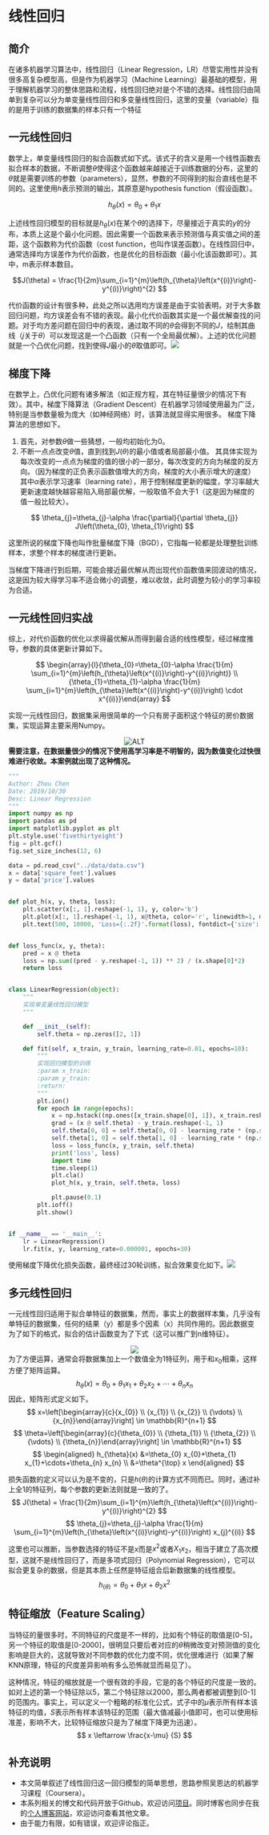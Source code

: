 # 线性回归


## 简介
在诸多机器学习算法中，线性回归（Linear Regression，LR）尽管实用性并没有很多高复杂模型高，但是作为机器学习（Machine Learning）最基础的模型，用于理解机器学习的整体思路和流程，线性回归绝对是个不错的选择。线性回归由简单到复杂可以分为单变量线性回归和多变量线性回归，这里的变量（variable）指的是用于训练的数据集的样本只有一个特征


## 一元线性回归
数学上，单变量线性回归的拟合函数式如下式。该式子的含义是用一个线性函数去拟合样本的数据，不断调整$\theta$使得这个函数越来越接近于训练数据的分布，这里的$\theta$就是需要训练的参数（parameters），显然，参数的不同得到的拟合直线也是不同的。这里使用$h$表示预测的输出，其原意是hypothesis function（假设函数）。

$$h_{\theta}(x)=\theta_{0}+\theta_{1} x$$ 

上述线性回归模型的目标就是$h_{\theta}(x)$在某个$\theta$的选择下，尽量接近于真实的$y$的分布，本质上这是个最小化问题。因此需要一个函数来表示预测值与真实值之间的差距，这个函数称为代价函数（cost function，也叫作误差函数）。在线性回归中，通常选择均方误差作为代价函数，也是优化的目标函数（最小化该函数即可）。其中，m表示样本数目。

$$J(\theta) = \frac{1}{2m}\sum_{i=1}^{m}\left(h_{\theta}\left(x^{(i)}\right)-y^{(i)}\right)^{2}
$$

代价函数的设计有很多种，此处之所以选用均方误差是由于实验表明，对于大多数回归问题，均方误差会有不错的表现。最小化代价函数其实是一个最优解查找的问题。对于均方差问题在回归中的表现，通过取不同的$\theta$会得到不同的$J$，绘制其曲线（$j$关于$\theta$）可以发现这是一个凸函数（只有一个全局最优解）。上述的优化问题就是一个凸优化问题，找到使得$J$最小的$\theta$取值即可。![](./assets/cost_function.png)


## 梯度下降
在数学上，凸优化问题有诸多解法（如正规方程，其在特征量很少的情况下有效）。其中，梯度下降算法（Gradient Descent）在机器学习领域使用最为广泛，特别是当参数量极为庞大（如神经网络）时，该算法就显得实用很多。
梯度下降算法的思想如下。
  1. 首先，对参数$\theta$做一些猜想，一般均初始化为0。
  2. 不断一点点改变$\theta$值，直到找到$J(\theta)$的最小值或者局部最小值。
其具体实现为每次改变的一点点为梯度的值的很小的一部分，每次改变的方向为梯度的反方向。（因为梯度的正负表示函数值增大的方向，梯度的大小表示增大的速度）其中$\alpha$表示学习速率（learning rate），用于控制梯度更新的幅度，学习率越大更新速度越快越容易陷入局部最优解，一般取值不会大于1（这是因为梯度的值一般比较大）。

$$
\theta_{j}=\theta_{j}-\alpha \frac{\partial}{\partial \theta_{j}} J\left(\theta_{0}, \theta_{1}\right)
$$

这里所说的梯度下降也叫作批量梯度下降（BGD），它指每一轮都是处理整批训练样本，求整个样本的梯度进行更新。

当梯度下降进行到后期，可能会接近最优解从而出现代价函数值来回波动的情况，这是因为较大得学习率不适合微小的调整，难以收敛，此时调整为较小的学习率较为合适。


## 一元线性回归实战
综上，对代价函数的优化以求得最优解从而得到最合适的线性模型，经过梯度推导，参数的具体更新计算如下。

$$
\begin{array}{l}{\theta_{0}=\theta_{0}-\alpha \frac{1}{m} \sum_{i=1}^{m}\left(h_{\theta}\left(x^{(i)}\right)-y^{(i)}\right)} \\ {\theta_{1}=\theta_{1}-\alpha \frac{1}{m} \sum_{i=1}^{m}\left(h_{\theta}\left(x^{(i)}\right)-y^{(i)}\right) \cdot x^{(i)}}\end{array}
$$

实现一元线性回归，数据集采用很简单的一个只有房子面积这个特征的房价数据集，实现运算主要采用Numpy。<div align="center">![ALT](./assets/data.png)</div>
**需要注意，在数据量很少的情况下使用高学习率是不明智的，因为数值变化过快很难进行收敛。本案例就出现了这种情况。**
```python
"""
Author: Zhou Chen
Date: 2019/10/30
Desc: Linear Regression
"""
import numpy as np
import pandas as pd
import matplotlib.pyplot as plt
plt.style.use('fivethirtyeight')
fig = plt.gcf()
fig.set_size_inches(12, 6)

data = pd.read_csv("../data/data.csv")
x = data['square_feet'].values
y = data['price'].values


def plot_h(x, y, theta, loss):
    plt.scatter(x[:, 1].reshape(-1, 1), y, color='b')
    plt.plot(x[:, 1].reshape(-1, 1), x@theta, color='r', linewidth=1, marker='o')
    plt.text(500, 10000, 'Loss={:.2f}'.format(loss), fontdict={'size': 15, 'color': 'red'})


def loss_func(x, y, theta):
    pred = x @ theta
    loss = np.sum((pred - y.reshape(-1, 1)) ** 2) / (x.shape[0]*2)
    return loss


class LinearRegression(object):
    """
    实现单变量线性回归模型
    """

    def __init__(self):
        self.theta = np.zeros([2, 1])

    def fit(self, x_train, y_train, learning_rate=0.01, epochs=10):
        """
        实现回归模型的训练
        :param x_train:
        :param y_train:
        :return:
        """
        plt.ion()
        for epoch in range(epochs):
            x = np.hstack((np.ones([x_train.shape[0], 1]), x_train.reshape(-1, 1)))
            grad = (x @ self.theta) - y_train.reshape(-1, 1)
            self.theta[0, 0] = self.theta[0, 0] - learning_rate * (np.sum(grad) / x.shape[0])
            self.theta[1, 0] = self.theta[1, 0] - learning_rate * (np.sum((grad * x[:, 1].reshape(-1, 1))) / x.shape[0])
            loss = loss_func(x, y_train, self.theta)
            print('loss', loss)
            import time
            time.sleep(1)
            plt.cla()
            plot_h(x, y_train, self.theta, loss)

            plt.pause(0.1)
        plt.ioff()
        plt.show()


if __name__ == '__main__':
    lr = LinearRegression()
    lr.fit(x, y, learning_rate=0.000001, epochs=30)
```
使用梯度下降优化损失函数，最终经过30轮训练，拟合效果变化如下。![](./assets/rst.gif)


## 多元线性回归
一元线性回归适用于拟合单特征的数据集，然而，事实上的数据样本集，几乎没有单特征的数据集，任何的结果（y）都是多个因素（x）共同作用的。因此数据变为了如下的格式，拟合的估计函数变为了下式（这可以推广到n维特征）。<div align="center">![](./assets/data2.png)</div>
为了方便运算，通常会将数据集加上一个数值全为1特征列，用于和$x_0$相乘，这样方便了矩阵运算。
$$
h_{\theta}(x)=\theta_{0}+\theta_{1} x_{1}+\theta_{2} x_{2}+\cdots+\theta_{n} x_{n}
$$
因此，矩阵形式定义如下。
$$
x=\left[\begin{array}{c}{x_{0}} \\ {x_{1}} \\ {x_{2}} \\ {\vdots} \\ {x_{n}}\end{array}\right] \in \mathbb{R}^{n+1}
$$
$$
\theta=\left[\begin{array}{c}{\theta_{0}} \\ {\theta_{1}} \\ {\theta_{2}} \\ {\vdots} \\ {\theta_{n}}\end{array}\right] \in \mathbb{R}^{n+1}
$$
$$
\begin{aligned} h_{\theta}(x) &=\theta_{0} x_{0}+\theta_{1} x_{1}+\cdots+\theta_{n} x_{n} \\ &=\theta^{\top} x \end{aligned}
$$

损失函数的定义可以认为是不变的，只是$h(\theta)$的计算方式不同而已。同时，通过补上全1的特征列，每个参数的更新法则就是一致的了。
$$
J(\theta) = \frac{1}{2m}\sum_{i=1}^{m}\left(h_{\theta}\left(x^{(i)}\right)-y^{(i)}\right)^{2}
$$
$$
\theta_{j}=\theta_{j}-\alpha  \frac{1}{m} \sum_{i=1}^{m}\left(h_{\theta}\left(x^{(i)}\right)-y^{(i)}\right) x_{j}^{(i)}
$$

这里也可以推断，当参数选择的特征不是$x$而是$x^{2}$或者$X_{1}x_{2}$，相当于建立了高次模型，这就不是线性回归了，而是多项式回归（Polynomial Regression），它可以拟合更复杂的数据，但是其本质上任然是特征组合后新数据集的线性模型。
$$
h_(\theta) = \theta_{0}+\theta_{1} x+\theta_{2} x^{2}
$$


## 特征缩放（Feature Scaling）
当特征的量很多时，不同特征的尺度是不一样的，比如有个特征的取值是[0-5]，另一个特征的取值是[0-2000]，很明显只要后者对应的$\theta$稍微改变对预测值的变化影响是巨大的，这就导致对不同参数的优化力度不同，优化很难进行（如果了解KNN原理，特征的尺度差异影响有多么恐怖就显而易见了）。

这种情况，特征的缩放就是一个很有效的手段，它是的各个特征的尺度是一致的。如对上述的第一个特征除以5，第二个特征除以2000，那么两者都被调整到[0-1]的范围内。事实上，可以定义一个粗略的标准化公式，式子中的$\mu$表示所有样本该特征的均值，$S$表示所有样本该特征的范围（最大值减最小值即可，也可以使用标准差，影响不大，比较特征缩放只是为了梯度下降更为迅速）。
$$
x \leftarrow \frac{x-\mu} {S}
$$

## 补充说明
- 本文简单叙述了线性回归这一回归模型的简单思想，思路参照吴恩达的机器学习课程（Coursera）。
- 本系列相关的博文和代码开放于Github，欢迎访问[项目](https://github.com/luanshiyinyang/ML)。同时博客也同步在我的[个人博客网站](https://luanshiyinyang.github.io)，欢迎访问查看其他文章。
- 由于能力有限，如有错误，欢迎评论指正。